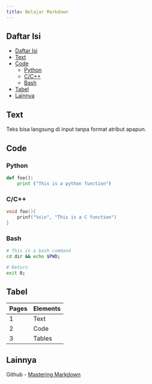 ```yaml
---
title: Belajar Markdown
---
```


## Daftar Isi

- [Daftar Isi](#daftar-isi)
- [Text](#text)
- [Code](#code)
  - [Python](#python)
  - [C/C++](#cc)
  - [Bash](#bash)
- [Tabel](#tabel)
- [Lainnya](#lainnya)

## Text

Teks bisa langsung di input tanpa format atribut apapun.

## Code

### Python

```python
def foo():
    print ("This is a python function")
```

### C/C++

```C
void foo(){
    prinf("%s\n", "This is a C function")
}
```

### Bash

```bash
# This is a bash command
cd dir && echo $PWD;

# Return
exit 0;
```

## Tabel

| Pages | Elements |
| ----- | -------- |
| 1     | Text     |
| 2     | Code     |
| 3     | Tables   |

## Lainnya

Github - 
[Mastering Markdown](https://guides.github.com/features/mastering-markdown/)